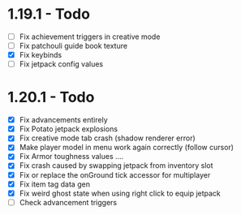 # 1.19.1 - Todo

- [ ] Fix achievement triggers in creative mode
- [ ] Fix patchouli guide book texture
- [x] Fix keybinds
- [ ] Fix jetpack config values

# 1.20.1 - Todo

- [x] Fix advancements entirely
- [x] Fix Potato jetpack explosions
- [x] Fix creative mode tab crash (shadow renderer error)
- [x] Make player model in menu work again correctly (follow cursor)
- [x] Fix Armor toughness values ....
- [x] Fix crash caused by swapping jetpack from inventory slot
- [x] Fix or replace the onGround tick accessor for multiplayer
- [x] Fix item tag data gen
- [x] Fix weird ghost state when using right click to equip jetpack
- [ ] Check advancement triggers
